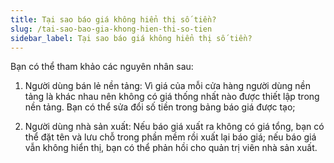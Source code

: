 ```yaml
---
title: Tại sao báo giá không hiển thị số tiền?
slug: /tai-sao-bao-gia-khong-hien-thi-so-tien
sidebar_label: Tại sao báo giá không hiển thị số tiền?
---
```


Bạn có thể tham khảo các nguyên nhân sau:

1. Người dùng bán lẻ nền tảng: Vì giá của mỗi cửa hàng người dùng nền tảng là khác nhau nên không có giá thống nhất nào được thiết lập trong nền tảng. Bạn có thể sửa đổi số tiền trong bảng báo giá được tạo;

2. Người dùng nhà sản xuất: Nếu báo giá xuất ra không có giá tổng, bạn có thể đặt tên và lưu chỗ trong phần mềm rồi xuất lại báo giá; nếu báo giá vẫn không hiển thị, bạn có thể phản hồi cho quản trị viên nhà sản xuất.